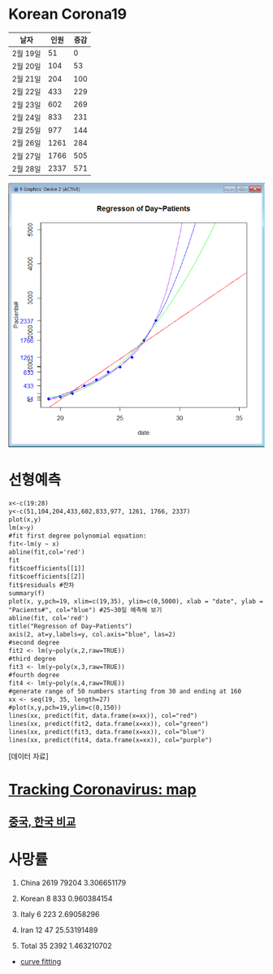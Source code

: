 # Korean Corona19

|날자| 인원| 증감 |
|---|---|---|
|2월 19일 | 51| 0 |
|2월 20일 | 104| 53 |
|2월 21일 | 204| 100 |
|2월 22일 | 433| 229 |
|2월 23일 | 602| 269 |
|2월 24일 | 833| 231 |
|2월 25일 | 977| 144 |
|2월 26일 | 1261| 284 |
|2월 27일 | 1766| 505 |
|2월 28일 | 2337 | 571 |

![선형예측](./corona19.png)

# 선형예측  
    x<-c(19:28)
    y<-c(51,104,204,433,602,833,977, 1261, 1766, 2337)
    plot(x,y)
    lm(x~y)
    #fit first degree polynomial equation:
    fit<-lm(y ~ x)
    abline(fit,col='red')
    fit
    fit$coefficients[[1]]
    fit$coefficients[[2]]
    fit$residuals #잔차
    summary(f)
    plot(x, y,pch=19, xlim=c(19,35), ylim=c(0,5000), xlab = "date", ylab = "Pacients#", col="blue") #25~30일 예측해 보기
    abline(fit, col='red')
    title("Regresson of Day~Patients")
    axis(2, at=y,labels=y, col.axis="blue", las=2)
    #second degree
    fit2 <- lm(y~poly(x,2,raw=TRUE))
    #third degree
    fit3 <- lm(y~poly(x,3,raw=TRUE))
    #fourth degree
    fit4 <- lm(y~poly(x,4,raw=TRUE))
    #generate range of 50 numbers starting from 30 and ending at 160
    xx <- seq(19, 35, length=27)
    #plot(x,y,pch=19,ylim=c(0,150))
    lines(xx, predict(fit, data.frame(x=xx)), col="red")
    lines(xx, predict(fit2, data.frame(x=xx)), col="green")
    lines(xx, predict(fit3, data.frame(x=xx)), col="blue")
    lines(xx, predict(fit4, data.frame(x=xx)), col="purple")
    
[데이터 자료]

# [Tracking Coronavirus: map](https://bnonews.com/index.php/2020/02/the-latest-coronavirus-cases/)

## [중국, 한국 비교](https://www.fmkorea.com/2747110261)

# 사망률

1. China	2619	79204	3.306651179
2. Korean	8	833	0.960384154
3. Italy	6	223	2.69058296
4. Iran		12	47	25.53191489
			
5. Total	35	2392	1.463210702


* [curve fitting](https://davetang.org/muse/2013/05/09/on-curve-fitting/)
